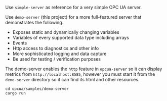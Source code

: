 Use `simple-server` as reference for a very simple OPC UA server.

Use `demo-server` (this project) for a more full-featured server that demonstrates the following.

* Exposes static and dynamically changing variables
* Variables of every supported data type including arrays
* Events
* Http access to diagnostics and other info
* More sophisticated logging and data capture
* Be used for testing / verification purposes

The demo-server enables the `http` feature in `opcua-server` so it can display metrics
from `http://localhost:8585`, however you must start it from the `demo-server` directory so it can find its html 
and other resources.

```
cd opcua/samples/demo-server
cargo run
```
